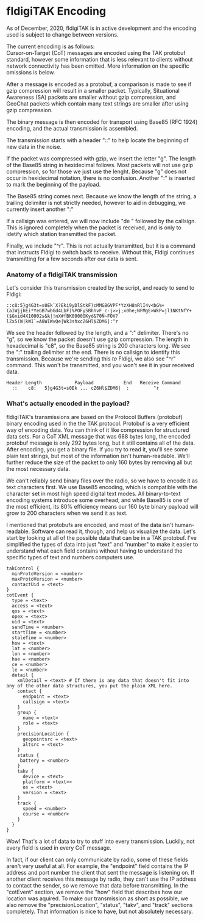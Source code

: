 # fldigiTAK Encoding
As of December, 2020, fldigiTAK is in active development and the encoding used is subject to change between versions.

The current encoding is as follows:  
Cursor-on-Target (CoT) messages are encoded using the TAK protobuf standard, however some information that is less relevant to clients without network connectivity has been omitted.  More information on the specific omissions is below.

After a message is encoded as a protobuf, a comparison is made to see if gzip compression will result in a smaller packet.  Typically, Situational Awareness (SA) packets are smaller without gzip compression, and GeoChat packets which contain many text strings are smaller after using gzip compression.

The binary message is then encoded for transport using Base85 (RFC 1924) encoding, and the actual transmission is assembled.

The transmission starts with a header "::" to help locate the beginning of new data in the noise.

If the packet was compressed with gzip, we insert the letter "g".  The length of the Base85 string in hexidecimal follows.  Most packets will not use gzip compression, so for those we just use the lenght.  Because "g" does not occur in hexidecimal notation, there is no confusion. Another ":" is inserted to mark the beginning of the payload.

The Base85 string comes next.  Because we know the length of the string, a trailing delimiter is not strictly needed, however to aid in debugging, we currently insert another ":"

If a callsign was entered, we will now include "de " followed by the callsign.  This is ignored completely when the packet is received, and is only to idetify which station transmitted the packet.

Finally, we include "^r".  This is not actually transmitted, but it is a command that instructs Fldigi to switch back to receive.  Without this, Fldigi continues transmitting for a few seconds after our data is sent.

### Anatomy of a fldigiTAK transmission
Let's consider this transmission created by the script, and ready to send to Fldigi:
```
::c8:5}g4G3t=s0Ek`X?Eki9yDlStkF)cMMGBGVPF*YzXH8nRlI4v<bG%+(aIWjjhEi*YeGB7wbGd4LbF)%POFy5BhhvF_c-j>>j;x0he;NFMgE>WkP=jl1NKtNfY+($Gnid4X10002s&k|!nX#fBK0000OKyd&70N~FOV?lZx5(W|kWI`=A8WIWvQe|Wk3shxcZ6Hl$ZDM6|:^r
```
We see the header followed by the length, and a ":" delimiter.  There's no "g", so we know the packet doesn't use gzip compression.  The length in hexadecimal is "c8", so the Base85 string is 200 characters long.  We see the ":" trailing delimiter at the end.  There is no callsign to identify this transmission.  Because we're sending this _to_ Fldigi, we also see "^r" command.  This won't be transmitted, and you won't see it in your received data.
```
Header Length            Payload           End   Receive Command
  ::    c8:   5}g4G3t=s0Ek ... cZ6Hl$ZDM6|  :         ^r
```

### What's actually encoded in the payload?
fldigiTAK's transmissions are based on the Protocol Buffers (protobuf) binary encoding used in the the TAK protocol.  Protobuf is a very efficient way of encoding data.  You can think of it like compression for structured data sets.  For a CoT XML message that was 688 bytes long, the encoded protobuf message is only 292 bytes long, but it still contains all of the data.  After encoding, you get a binary file.  If you try to read it, you'll see some plain text strings, but most of the information isn't human-readable.  We'll further reduce the size of the packet to only 160 bytes by removing all but the most necessary data.

We can't reliably send binary files over the radio, so we have to encode it as text characters first.  We use Base85 encoding, which is compatible with the character set in most high speed digital text modes.  All binary-to-text encoding systems introduce some overhead, and while Base85 is one of the most efficient, its 80% efficiency means our 160 byte binary payload will grow to 200 characters when we send it as text.

I mentioned that protobufs are encoded, and most of the data isn't human-readable.  Software can read it, though, and help us visualize the data.  Let's start by looking at all of the possible data that can be in a TAK protobuf.  I've simplified the types of data into just "text" and "number" to make it easier to understand what each field contains without having to understand the specific types of text and numbers computers use.
```
takControl {
  minProtoVersion = <number>
  maxProtoVersion = <number>
  contactUid = <text>
}
cotEvent {
  type = <text>
  access = <text>
  qos = <text>
  opex = <text>
  uid = <text>
  sendTime = <number>
  startTime = <number>
  staleTime = <number>
  how = <text>
  lat = <number>
  lon = <number>
  hae = <number>
  ce = <number>
  le = <number>
  detail {
    xmlDetail = <text> # If there is any data that doesn't fit into any of the other data structures, you put the plain XML here.
    contact {
      endpoint = <text>
      callsign = <text>
    }
    group {
      name = <text>
      role = <text>
    }
    precisionLocation {
      geopointsrc = <text>
      altsrc = <text>
    }
    status {
     battery = <number>
    }
    takv {
      device = <text>
      platform = <text>>
      os = <text>
      version = <text>
    }
    track {
      speed = <number>
      course = <number>
    }
  }  
}
```
Wow! That's a lot of data to try to stuff into every transmission.  Luckily, not every field is used in every CoT message.

In fact, if our client can only communicate by radio, some of these fields aren't very useful at all.  For example, the "endpoint" field contains the IP address and port number the client that sent the message is listening on.  If another client receives this message by radio, they can't use the IP address to contact the sender, so we remove that data before transmitting.  In the "cotEvent" section, we remove the "how" field that describes how our location was aquired.  To make our transmission as short as possible, we also remove the "precisionLocation", "status", "takv", and "track" sections completely.  That information is nice to have, but not absolutely necessary.

